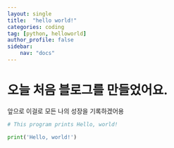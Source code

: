 ```yaml
---
layout: single
title:  "hello world!"
categories: coding
tag: [python, helloworld]
author_profile: false
sidebar:
    nav: "docs"
---
```


# 오늘 처음 블로그를 만들었어요.

앞으로 이걸로 모든 나의 성장을 기록하겠어용


```python
# This program prints Hello, world!

print('Hello, world!')
```